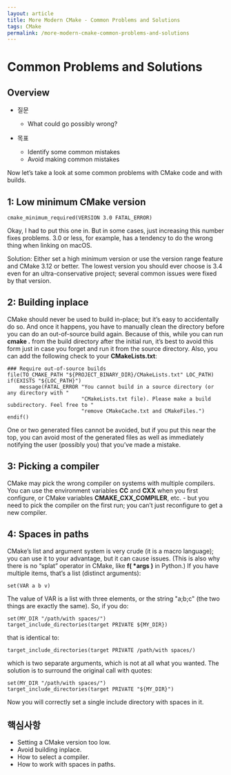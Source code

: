 ```yaml
---
layout: article
title: More Modern CMake - Common Problems and Solutions  
tags: CMake
permalink: /more-modern-cmake-common-problems-and-solutions
---
```


# Common Problems and Solutions

## Overview

* 질문
  * What could go possibly wrong?

* 목표
  * Identify some common mistakes
  * Avoid making common mistakes

Now let’s take a look at some common problems with CMake code and with builds.

## 1: Low minimum CMake version

```
cmake_minimum_required(VERSION 3.0 FATAL_ERROR)
```

Okay, I had to put this one in. But in some cases, just increasing this number fixes problems. 3.0 or less, for example, has a tendency to do the wrong thing when linking on macOS.

Solution: Either set a high minimum version or use the version range feature and CMake 3.12 or better. The lowest version you should ever choose is 3.4 even for an ultra-conservative project; several common issues were fixed by that version.

## 2: Building inplace

CMake should never be used to build in-place; but it’s easy to accidentally do so. And once it happens, you have to manually clean the directory before you can do an out-of-source build again. Because of this, while you can run **cmake .** from the build directory after the initial run, it’s best to avoid this form just in case you forget and run it from the source directory. Also, you can add the following check to your **CMakeLists.txt**:

```
### Require out-of-source builds
file(TO_CMAKE_PATH "${PROJECT_BINARY_DIR}/CMakeLists.txt" LOC_PATH)
if(EXISTS "${LOC_PATH}")
    message(FATAL_ERROR "You cannot build in a source directory (or any directory with "
                        "CMakeLists.txt file). Please make a build subdirectory. Feel free to "
                        "remove CMakeCache.txt and CMakeFiles.")
endif()
```
One or two generated files cannot be avoided, but if you put this near the top, you can avoid most of the generated files as well as immediately notifying the user (possibly you) that you’ve made a mistake.

## 3: Picking a compiler

CMake may pick the wrong compiler on systems with multiple compilers. You can use the environment variables **CC** and **CXX** when you first configure, or CMake variables **CMAKE_CXX_COMPILER**, etc. - but you need to pick the compiler on the first run; you can’t just reconfigure to get a new compiler.

## 4: Spaces in paths

CMake’s list and argument system is very crude (it is a macro language); you can use it to your advantage, but it can cause issues. (This is also why there is no “splat” operator in CMake, like **f( \*args )** in Python.) If you have multiple items, that’s a list (distinct arguments):
```
set(VAR a b v)
```
The value of VAR is a list with three elements, or the string "a;b;c" (the two things are exactly the same). So, if you do:
```
set(MY_DIR "/path/with spaces/")
target_include_directories(target PRIVATE ${MY_DIR})
```
that is identical to:
```
target_include_directories(target PRIVATE /path/with spaces/)
```
which is two separate arguments, which is not at all what you wanted. The solution is to surround the original call with quotes:
```
set(MY_DIR "/path/with spaces/")
target_include_directories(target PRIVATE "${MY_DIR}")
```
Now you will correctly set a single include directory with spaces in it.

## 핵심사항

* Setting a CMake version too low.
* Avoid building inplace.
* How to select a compiler.
* How to work with spaces in paths.